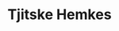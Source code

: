 ---
category: residents
layout: post
title: Tjitske Hemkes 
profession: design / art / video
website: www.tjitskehemkes.com
---